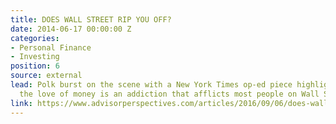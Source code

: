 ```yaml
---
title: DOES WALL STREET RIP YOU OFF?
date: 2014-06-17 00:00:00 Z
categories:
- Personal Finance
- Investing
position: 6
source: external
lead: Polk burst on the scene with a New York Times op-ed piece highlighting that
  the love of money is an addiction that afflicts most people on Wall Street.
link: https://www.advisorperspectives.com/articles/2016/09/06/does-wall-street-rip-off-your-clients
---
```


